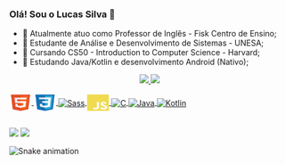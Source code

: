### Olá! Sou o Lucas Silva 👋


- 🔭 Atualmente atuo como Professor de Inglês - Fisk Centro de Ensino;
- 🌱 Estudante de Análise e Desenvolvimento de Sistemas - UNESA;
- 🌱 Cursando CS50 - Introduction to Computer Science - Harvard; 
- 🌱 Estudando Java/Kotlin e desenvolvimento Android (Nativo);

<div align="center">
  <a href="https://github.com/LuolBR">
  <img height="180em" src="https://github-readme-stats.vercel.app/api?username=LuolBR&show_icons=true&theme=tokyonight&include_all_commits=true&count_private=true"/>
  <img height="180em" src="https://github-readme-stats.vercel.app/api/top-langs/?username=LuolBR&layout=compact&langs_count=7&theme=tokyonight"/>
</div>

  </div>
<div style="display: inline_block"><br>
  <img align="center" alt="HTML" height="30" width="40" src="https://raw.githubusercontent.com/devicons/devicon/master/icons/html5/html5-original.svg">
  <img align="center" alt="CSS" height="30" width="40" src="https://raw.githubusercontent.com/devicons/devicon/master/icons/css3/css3-original.svg">
  <img align="center" alt="Sass" height="30" width="40" src="https://cdn.jsdelivr.net/gh/devicons/devicon/icons/sass/sass-original.svg">
  <img align="center" alt="JavaScript" height="30" width="40" src="https://raw.githubusercontent.com/devicons/devicon/master/icons/javascript/javascript-plain.svg"> 
  <img align="center" alt="C" height="30" width="40" src="https://cdn.jsdelivr.net/gh/devicons/devicon/icons/c/c-original.svg">
  <img align="center" alt="Java" height="30" width="40" src="https://cdn.jsdelivr.net/gh/devicons/devicon/icons/java/java-original.svg">    
  <img align="center" alt="Kotlin" height="30" width="40" src="https://cdn.jsdelivr.net/gh/devicons/devicon/icons/kotlin/kotlin-original.svg"> 
</div>

##

<div>
  <a href="https://www.linkedin.com/in/lucassilvadeveloper/" target="_blank"><img src="https://img.shields.io/badge/-LinkedIn-%230077B5?style=for-the-badge&logo=linkedin&logoColor=white" target="_blank"></a> 
  <a href = "mailto:luolsilva86@gmail.com"><img src="https://img.shields.io/badge/Gmail-D14836?style=for-the-badge&logo=gmail&logoColor=white" target="_blank"></a>
</div>

![Snake animation](https://github.com/LuolBR/LuolBR/blob/output/github-contribution-grid-snake.svg)

